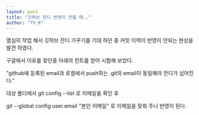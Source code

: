 ```yaml
---
layout: post
title: "깃허브 잔디 반영이 안될 때.."
author: "TY_K"
---
```


열심히 작업 해서 깃허브 잔디 가꾸기를 기대 하던 중 커밋 이력이 반영이 안되는 현상을 발견 하였다.  

구글에서 이유를 찾던중 아래의 힌트를 얻어 시험해 보았다.  

"github에 등록된 email과 로컬에서 push하는 .git의 email이 동일해야 잔디가 심어진다."  

대상 폴더에서 git config --list 로 이메일을 확인 후  

git --global config user.email "본인 이메일" 로 이메일을 맞춰 주니 반영이 된다.  



